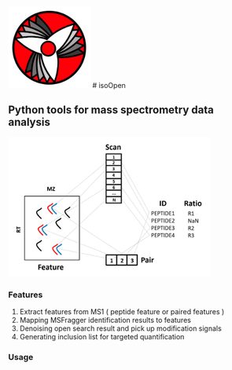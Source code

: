 <img src="docs/logo.png" alt="logo" style="zoom:40%;" />
# isoOpen


## Python tools for mass spectrometry data analysis

<img src="docs/demo.png" alt="demo" style="zoom:40%;" />

### Features

1. Extract features from MS1 ( peptide feature or paired features )
2. Mapping MSFragger identification results to features
3. Denoising open search result and pick up modification signals
4. Generating inclusion list for targeted quantification



###  Usage



